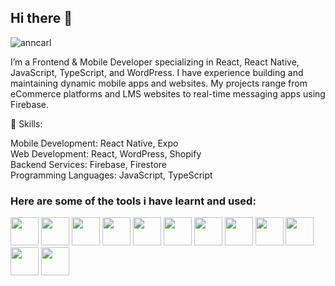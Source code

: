 ## Hi there 👋

<p align="left"> <img src="https://komarev.com/ghpvc/?username=anncarl&label=Profile%20views&color=0e75b6&style=flat" alt="anncarl" /> </p>

I’m a Frontend & Mobile Developer specializing in React, React Native, JavaScript, TypeScript, and WordPress. I have experience building and maintaining dynamic mobile apps and websites. My projects range from eCommerce platforms and LMS websites to real-time messaging apps using Firebase.

🔧 Skills:

Mobile Development: React Native, Expo <br>
Web Development: React, WordPress, Shopify <br>
Backend Services: Firebase, Firestore <br>
Programming Languages: JavaScript, TypeScript <br>

<h3>Here are some of the tools i have learnt and used:</h3>
<p align="left">
  <img src="https://cdn.jsdelivr.net/gh/devicons/devicon@latest/icons/react/react-original.svg" width="45" height="45"/>
  <img src="https://cdn.jsdelivr.net/gh/devicons/devicon@latest/icons/reactnavigation/reactnavigation-original.svg" width="45" height="45"/>
  <img src="https://cdn.jsdelivr.net/gh/devicons/devicon@latest/icons/firebase/firebase-original.svg" width="45" height="45"/>
  <img src="https://cdn.jsdelivr.net/gh/devicons/devicon@latest/icons/javascript/javascript-original.svg" width="45" height="45"/>
  <img src="https://cdn.jsdelivr.net/gh/devicons/devicon@latest/icons/typescript/typescript-original.svg" width="45" height="45"/>
  <img src="https://cdn.jsdelivr.net/gh/devicons/devicon@latest/icons/css3/css3-original.svg" width="45" height="45"/>
  <img src="https://cdn.jsdelivr.net/gh/devicons/devicon@latest/icons/tailwindcss/tailwindcss-original-wordmark.svg" width="45" height="45"/>
  <img src="https://cdn.jsdelivr.net/gh/devicons/devicon@latest/icons/html5/html5-original.svg" width="45" height="45"/>
  <img src="https://cdn.jsdelivr.net/gh/devicons/devicon@latest/icons/wordpress/wordpress-original.svg" width="45" height="45"/>
  <img src="https://cdn.jsdelivr.net/gh/devicons/devicon@latest/icons/android/android-original-wordmark.svg" width="45" height="45"/>
  <img src="https://cdn.jsdelivr.net/gh/devicons/devicon@latest/icons/apple/apple-original.svg" width="45" height="45"/>
  <img src="https://cdn.jsdelivr.net/gh/devicons/devicon@latest/icons/git/git-original.svg" width="45" height="45"/>










</p>

<!--
**anncarl/anncarl** is a ✨ _special_ ✨ repository because its `README.md` (this file) appears on your GitHub profile.

Here are some ideas to get you started:

- 🔭 I’m currently working on ...
- 🌱 I’m currently learning ...
- 👯 I’m looking to collaborate on ...
- 🤔 I’m looking for help with ...
- 💬 Ask me about ...
- 📫 How to reach me: ...
- 😄 Pronouns: ...
- ⚡ Fun fact: ...
-->
